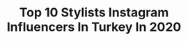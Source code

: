 ---
title: Top 10 Stylists Instagram Influencers In Turkey In 2020
description: >-
  Find top stylists Instagram influencers in Turkey in 2020. Most popular hashtags: #makeup #fashion #evdekal #hairstyle.
platform: Instagram
profiles:
  - username: "alpkavasoglu"
    fullname: >-
      Alp Kavasoglu
    location: "Turkey"
    followers: 92355
    engagement: 526
    commentsToLikes: 0.020758
    id: ck5btv8j7go720i11boqyfyfr
    verified: true
    hashtags: "#alpkavasoglu, #tutku"
  - username: "f.busrattt"
    fullname: >-
      B Ü Ş R A N U R
    location: "Turkey"
    followers: 147121
    engagement: 141
    commentsToLikes: 0.095221
    id: ck0vwv0movqdo0i1909z5opti
    verified: false
    hashtags: "#fondeten, #bronzer, #modanisa8mart, #modanisa"
  - username: "nafisehkamkar"
    fullname: >-
      Nafiseh Kamkar
    location: "Turkey"
    followers: 40130
    engagement: 701
    commentsToLikes: 0.072584
    id: ck0w0vfm8g7yf0i19laejweug
    verified: false
    hashtags: "#jlo, #tiktok, #stylish, #hudabeauty"
  - username: "yukselozgur"
    fullname: >-
      Ozgur Yuksel
    location: "Turkey"
    followers: 21016
    engagement: 391
    commentsToLikes: 0.031389
    id: ck15u0e51kszd0i19dt5bl977
    verified: false
    hashtags: "#me, #tbt, #dress, #cow"
  - username: "melikkam"
    fullname: >-
      MELİK KAM®
    location: "Turkey"
    followers: 219192
    engagement: 125
    commentsToLikes: 0.032238
    id: ck0vzmt6f9vmo0i19o7zj0msj
    verified: false
    hashtags: "#staystorng, #stayathome, #melikkamfw1920, #melikkam"
  - username: "nigar_stilist_vizajist"
    fullname: >-
      stilist_vizajist_nigar
    location: "Turkey"
    followers: 56626
    engagement: 35
    commentsToLikes: 0.019381
    id: ck137j4ykbsu20i19p7l83pf9
    verified: false
    hashtags: "#qad, #fashion, #bridalroom, #anastasiya"
  - username: "ecemarda_"
    fullname: >-
      Ecem Arda
    location: "Turkey"
    followers: 7960
    engagement: 740
    commentsToLikes: 0.081427
    id: ck5zpiffhsqap0i147bqk7cju
    verified: false
    hashtags: "#repost, #38weeks, #elosthefish, #cinnamonrolls"
  - username: "mutfaktamimarvar"
    fullname: >-
      Gülen
    location: "Turkey"
    followers: 55977
    engagement: 271
    commentsToLikes: 0.051923
    id: ck6u8rucrtars0j71ry7mm9p6
    verified: false
    hashtags: "#kinfolktable, #bloodorange, #soframagazine, #mosaiccake"
  - username: "rutkayozis"
    fullname: >-
      Mustafa Rutkay ÖZİŞ®
    location: "Turkey"
    followers: 138841
    engagement: 366
    commentsToLikes: 0.013871
    id: ck15u0g4akt9d0i19nhh5tx3j
    verified: false
    hashtags: "#evdekal, #samui"
  - username: "summer.shaker"
    fullname: >-
      سمر شاكر Summer Shaker
    location: "Turkey"
    followers: 1332041
    engagement: 215
    commentsToLikes: 0.026217
    id: ck5zt3f8ozo7m0i141c1dqmv8
    verified: true
    hashtags: "#tiktokchallenge, #quarantine, #travelblogger, #travelphotography"
---